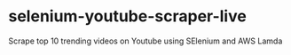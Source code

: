# selenium-youtube-scraper-live
Scrape top 10 trending videos on Youtube using SElenium and AWS Lamda
